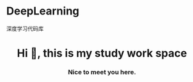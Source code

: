 # DeepLearning
深度学习代码库

<h1 align="center">Hi 👋, this is my study work space</h1>
<h3 align="center">Nice to meet you here.</h3>
